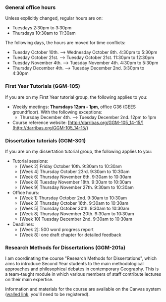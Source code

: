 
### General office hours

Unless explicitly changed, regular hours are on:

* Tuesdays 2:30pm to 3:30pm
* Thursdays 10:30am to 11:30am

The following days, the hours are moved for time conflicts:

* Tuesday October 10th. --> Wednesday October 8th. 4:30pm to 5:30pm
* Tuesday October 21st. --> Tuesday October 21st. 11:30pm to 12:30pm
* Tuesday November 4th. --> Tuesday November 4th. 4:30pm to 5:30pm
* Thursday December 4th. --> Tuesday December 2nd. 3:30pm to 4:30pm

### First Year Tutorials (GGM-105)

If you are on my First Year tutorial group, the following applies to you:

* Weekly meetings: **Thursdays 12pm - 1pm**, office G36 (GEES groundfloor).
  With the following exceptions:
    * Thursday December 4th. --> Tuesday December 2nd. 12pm to 1pm
* Course reference website: [http://darribas.org/GGM-105_14-15/](http://darribas.org/GGM-105_14-15/)

### Dissertation tutorials (GGM-301)

If you are on my dissertation tutorial group, the following applies to you:

* Tutorial sessions:
    * [Week 2] Friday October 10th. 9:30am to 10:30am
    * [Week 4] Thursday October 23rd. 9:30am to 10:30am
    * [Week 6] Thursday November 6th. 9:30am to 10:30am
    * [Week 8] Tuesday November 18th. 9:30am to 10:30am
    * [Week 9] Thursday November 27th. 9:30am to 10:30am
* Office hours:
    * [Week 1] Thursday October 2nd. 9:30am to 10:30am
    * [Week 3] Thursday October 16th. 9:30am to 10:30am
    * [Week 5] Thursday October 30th. 9:30am to 10:30am
    * [Week 8] Thursday November 20th. 9:30am to 10:30am
    * [Week 10] Tuesday December 2nd. 9:30am to 10:30am
* Deadlines:
    * [Week 2]: 500 word progress report
    * [Week 8]: one draft chapter for detailed feedback

### Research Methods for Dissertations (GGM-201a)

I am coordinating the course "Research Methods for Dissertations", which aims to introduce Second Year students to the main methodological approaches and philosophical debates in contemporary Geography. This is a team-taught module in which various members of staff contribute lectures on their main expertise.

Information and materials for the course are available on the Canvas system
([walled link](https://canvas.bham.ac.uk/courses/9979), you'll need to be registered).

